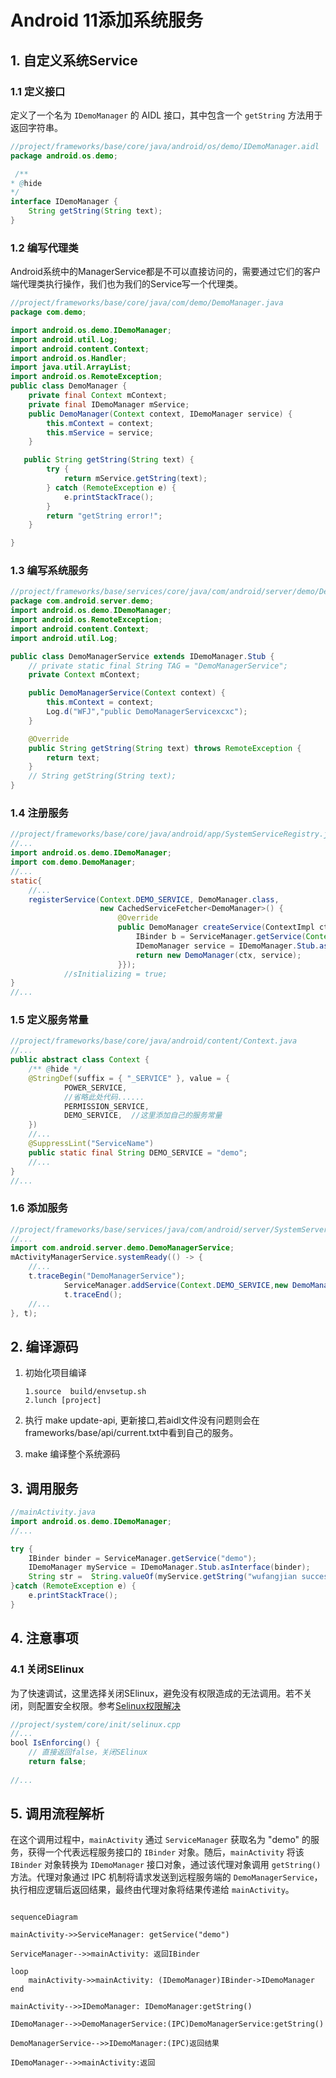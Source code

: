 # Android 11添加系统服务

## 1. 自定义系统Service

### 1.1 定义接口

定义了一个名为 `IDemoManager` 的 AIDL 接口，其中包含一个 `getString` 方法用于返回字符串。

```Java
//project/frameworks/base/core/java/android/os/demo/IDemoManager.aidl
package android.os.demo;

 /**
* @hide
*/
interface IDemoManager {
    String getString(String text);
}
```

### 1.2 编写代理类

Android系统中的ManagerService都是不可以直接访问的，需要通过它们的客户端代理类执行操作，我们也为我们的Service写一个代理类。

```Java
//project/frameworks/base/core/java/com/demo/DemoManager.java
package com.demo;

import android.os.demo.IDemoManager;
import android.util.Log;
import android.content.Context;
import android.os.Handler;
import java.util.ArrayList;
import android.os.RemoteException;
public class DemoManager {
    private final Context mContext;
    private final IDemoManager mService;
    public DemoManager(Context context, IDemoManager service) {
        this.mContext = context;
        this.mService = service;
    }

   public String getString(String text) {
        try {
            return mService.getString(text);
        } catch (RemoteException e) {
            e.printStackTrace();
        }
        return "getString error!";
    }

}
```

### 1.3 编写系统服务

```Java
//project/frameworks/base/services/core/java/com/android/server/demo/DemoManagerService.java
package com.android.server.demo;
import android.os.demo.IDemoManager;
import android.os.RemoteException;
import android.content.Context;
import android.util.Log;

public class DemoManagerService extends IDemoManager.Stub {
    // private static final String TAG = "DemoManagerService";
    private Context mContext;

    public DemoManagerService(Context context) {
        this.mContext = context;
        Log.d("WFJ","public DemoManagerServicexcxc");
    }

    @Override
    public String getString(String text) throws RemoteException {
        return text;
    }
    // String getString(String text);
}
```

### 1.4 注册服务

```Java
//project/frameworks/base/core/java/android/app/SystemServiceRegistry.java
//...
import android.os.demo.IDemoManager;
import com.demo.DemoManager;
//...
static{
    //...
    registerService(Context.DEMO_SERVICE, DemoManager.class,
                    new CachedServiceFetcher<DemoManager>() {
                        @Override
                        public DemoManager createService(ContextImpl ctx) {
                            IBinder b = ServiceManager.getService(Context.DEMO_SERVICE);
                            IDemoManager service = IDemoManager.Stub.asInterface(b);
                            return new DemoManager(ctx, service);
                        }});
            //sInitializing = true;
}
//...
```

### 1.5 定义服务常量

```Java
//project/frameworks/base/core/java/android/content/Context.java
//...
public abstract class Context {
  	/** @hide */
    @StringDef(suffix = { "_SERVICE" }, value = {
            POWER_SERVICE,
            //省略此处代码......
            PERMISSION_SERVICE,
            DEMO_SERVICE,  //这里添加自己的服务常量
    })
    //...
    @SuppressLint("ServiceName")
    public static final String DEMO_SERVICE = "demo";
    //...
}
//...
```

### 1.6 添加服务

```Java
//project/frameworks/base/services/java/com/android/server/SystemServer.java
//...
import com.android.server.demo.DemoManagerService;
mActivityManagerService.systemReady(() -> {
    //...
    t.traceBegin("DemoManagerService");
            ServiceManager.addService(Context.DEMO_SERVICE,new DemoManagerService(context));
            t.traceEnd();
    //...
}, t);
```



## 2. 编译源码

1. 初始化项目编译

   ```
   1.source  build/envsetup.sh
   2.lunch [project]
   ```

2. 执行 make update-api, 更新接口,若aidl文件没有问题则会在frameworks/base/api/current.txt中看到自己的服务。

3. make 编译整个系统源码



## 3. 调用服务

```Java
//mainActivity.java
import android.os.demo.IDemoManager;
//...

try {
    IBinder binder = ServiceManager.getService("demo");
    IDemoManager myService = IDemoManager.Stub.asInterface(binder);
    String str =  String.valueOf(myService.getString("wufangjian success!"));
}catch (RemoteException e) {
    e.printStackTrace(); 
}
```

## 4. 注意事项

### 4.1 关闭SElinux

为了快速调试，这里选择关闭SElinux，避免没有权限造成的无法调用。若不关闭，则配置安全权限。参考[Selinux权限解决](https://blog.csdn.net/qq_45649553/article/details/138523625#Selinux_341)

```Java
//project/system/core/init/selinux.cpp
//...
bool IsEnforcing() {
    // 直接返回false，关闭SElinux
    return false;
    
//...
```



## 5. 调用流程解析
在这个调用过程中，`mainActivity` 通过 `ServiceManager` 获取名为 "demo" 的服务，获得一个代表远程服务接口的 `IBinder` 对象。随后，`mainActivity` 将该 `IBinder` 对象转换为 `IDemoManager` 接口对象，通过该代理对象调用 `getString()` 方法。代理对象通过 IPC 机制将请求发送到远程服务端的 `DemoManagerService`，执行相应逻辑后返回结果，最终由代理对象将结果传递给 `mainActivity`。

```mermaid

sequenceDiagram

mainActivity->>ServiceManager: getService("demo")

ServiceManager-->>mainActivity: 返回IBinder

loop 
    mainActivity->>mainActivity: (IDemoManager)IBinder->IDemoManager
end

mainActivity-->>IDemoManager: IDemoManager:getString()

IDemoManager-->>DemoManagerService:(IPC)DemoManagerService:getString()

DemoManagerService-->>IDemoManager:(IPC)返回结果

IDemoManager-->>mainActivity:返回
```



